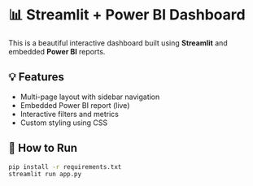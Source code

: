 # 📊 Streamlit + Power BI Dashboard

This is a beautiful interactive dashboard built using **Streamlit** and embedded **Power BI** reports.

## 💡 Features

- Multi-page layout with sidebar navigation
- Embedded Power BI report (live)
- Interactive filters and metrics
- Custom styling using CSS

## 🚀 How to Run

```bash
pip install -r requirements.txt
streamlit run app.py
